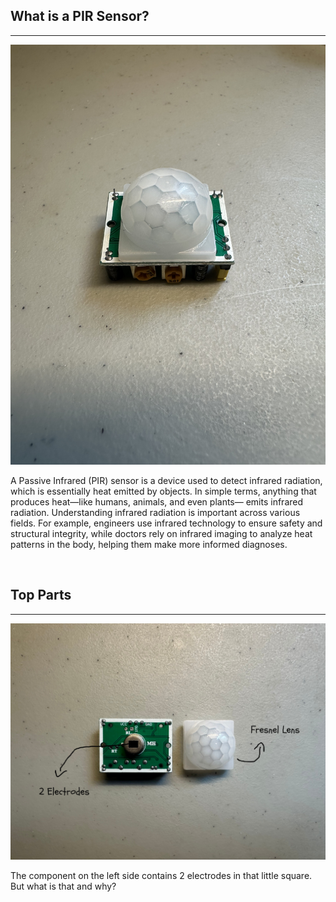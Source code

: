 ## What is a PIR Sensor? 
<hr>

<img src="/imagesv1/full.jpg" alt="complete-PIR-Sensor" width="800px">
<p>
  A Passive Infrared (PIR) sensor is a device used to detect infrared radiation, which is essentially heat emitted by objects. In simple terms, anything that produces heat—like humans, animals, and even plants—     emits infrared radiation. Understanding infrared radiation is important across various fields. For example, engineers use infrared technology to ensure safety and structural integrity, while doctors rely on       infrared imaging to analyze heat patterns in the body, helping them make more informed diagnoses.
</p>
<br>

## Top Parts 
<hr>

<img src="/imagesv1/topart.jpg" alt="top-part-of-arduino" width="800px">
<p>
  The component on the left side contains 2 electrodes in that little square. But what is that and why? 
</p>
